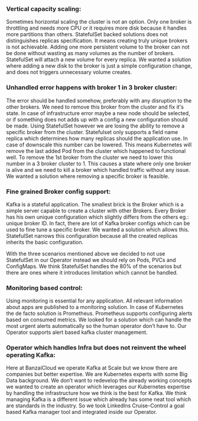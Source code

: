 
### Vertical capacity scaling:

Sometimes horizontal scaling the cluster is not an option.  Only one broker is throttling and needs more CPU or 
it requires more disk because it handles more partitions than others. StatefulSet backed solutions does not distinguishes replicas specification. It means creating
truly unique brokers is not achievable. Adding one more persistent volume to the broker can not be done without wasting as many volumes as the number of brokers. StatefulSet will attach a new volume for every replica. We wanted a solution where adding a new disk to the broker is just a simple configuration change, and does not triggers unnecessary volume creates.

### Unhandled error happens with broker 1 in 3 broker cluster:
The error should be handled somehow, preferably with any disruption to the other brokers.
We need to remove this broker from the cluster and fix it's state.  In case of infrastructure error maybe a new node should be selected, or if something
does not adds up with a config a new configuration should be made. Using StatefulSet however we are losing the ability to remove a specific broker from the cluster. 
Statefulset only supports a field name replica which determines how many replicas should the application use. In case of downscale this number can be lowered.
This means Kubernetes will remove the last added Pod from the cluster which happened to functional well. To remove the 1st broker from the cluster we need to lower 
this number in a 3 broker cluster to 1. This causes a state where only one broker is alive and we need to kill a broker which handled traffic without any issue.
We wanted a solution where removing a specific broker is feasible. 

### Fine grained Broker config support:
Kafka is a stateful application. The smallest brick is the Broker which is a simple server capable to create a cluster with other Brokers. 
Every Broker has his own unique configuration which slightly differs from the others eg.: unique broker ID.  In fact, there are lot of Kafka broker configs which can be used to
fine tune a specific broker. We wanted a solution which allows this.  StatefulSet narrows this configuration because all the created replicas inherits the basic configuration. 

With the three scenarios mentioned above we decided to not use StatefulSet in our Operator instead we should rely on Pods, PVCs and ConfigMaps. We think StatefulSet handles the 80% of the scenarios but there are ones where it introduces limitation which cannot be handled.

### Monitoring based control:
Using monitoring is essential for any application. All relevant information about apps are published to a monitoring solution. In case of Kubernetes the de facto solution is Prometheus. Prometheus supports configuring alerts based on consumed metrics. We looked for a solution which can handle the most urgent alerts automatically so the human operator don’t have to. Our Operator supports alert based kafka cluster management.

### Operator which handles Infra but does not reinvent the wheel operating Kafka:
Here at BanzaiCloud we operate Kafka at Scale but we know there are companies but better expertise. We are Kubernetes experts with some Big Data background. We don’t want to redevelop the already working concepts we wanted to create an operator which leverages our Kubernetes expertise by handling the infrastructure how we think is the best for Kafka. We think managing Kafka is a different issue which already has some neat tool which are standards in the industry. So we took LinkedIns Cruise-Control a goal based Kafka manager tool and integrated inside our Operator.
